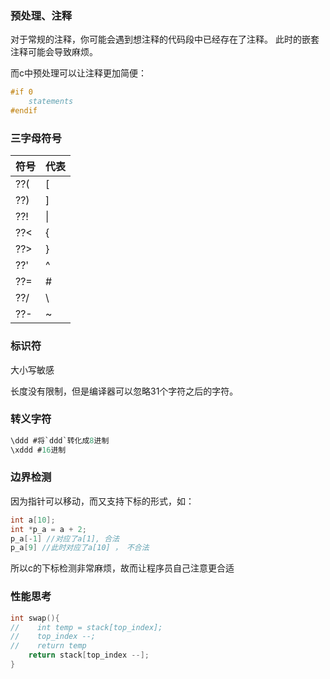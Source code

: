 

### 预处理、注释

对于常规的注释，你可能会遇到想注释的代码段中已经存在了注释。  此时的嵌套注释可能会导致麻烦。

而c中预处理可以让注释更加简便：

```c
#if 0
    statements 
#endif 
```

### 三字母符号

| 符号   | 代表 |
| :----- | :--- |
| ??\(   | \[   |
| ??\)   | \]   |
| ??!    | \|   |
| ??&lt; | {    |
| ??&gt; | }    |
| ??'    | ^    |
| ??=    | \#   |
| ??/    | \    |
| ??-    | ~    |

### 标识符

大小写敏感

长度没有限制，但是编译器可以忽略31个字符之后的字符。

### 转义字符

```c
\ddd #将`ddd`转化成8进制
\xddd #16进制
```

### 边界检测

因为指针可以移动，而又支持下标的形式，如：

```c
int a[10];
int *p_a = a + 2;
p_a[-1] //对应了a[1], 合法
p_a[9] //此时对应了a[10] ， 不合法
```

所以c的下标检测非常麻烦，故而让程序员自己注意更合适

### 性能思考

```c
int swap(){
//    int temp = stack[top_index];
//    top_index --;
//    return temp
    return stack[top_index --];
}
```

